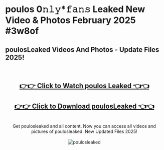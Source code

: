 # poulos 0𝚗𝚕𝚢*𝚏𝚊𝚗𝚜 Leaked New Video & Photos February 2025 #3w8of

<h2>poulosLeaked Videos And Photos - Update Files 2025!</h2>
<br>
<div align="center">
<h2><a href="https://mediaupload.pro?title=poulos&ref=11F" rel="nofollow">👉👉 Click to Watch poulos Leaked 👈👈</a></h2>
<h2><a href="https://mediaupload.pro?title=poulos&ref=11F" rel="nofollow">👉👉 Click to Download poulosLeaked 👈👈</a></h2>
<br>
Get poulosleaked and all content. Now you can access all videos and pictures of poulosleaked. New Updated Files 2025!
<br>
<br>
<a href="https://mediaupload.pro?title=poulos&ref=11F" rel="nofollow" data-target="animated-image.originalLink"><img src="https://i.ibb.co/Gkj2r4b/banner.png" alt="poulosleaked" style="max-width: 100%; display: inline-block;" data-target="animated-image.originalImage"></a>
</div>
<br>

